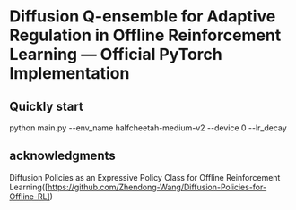 # Diffusion Q-ensemble for Adaptive Regulation in Offline Reinforcement Learning — Official PyTorch Implementation
## Quickly start
  python main.py --env_name halfcheetah-medium-v2 --device 0 --lr_decay


## acknowledgments
  Diffusion Policies as an Expressive Policy Class for Offline Reinforcement Learning([https://github.com/Zhendong-Wang/Diffusion-Policies-for-Offline-RL])
